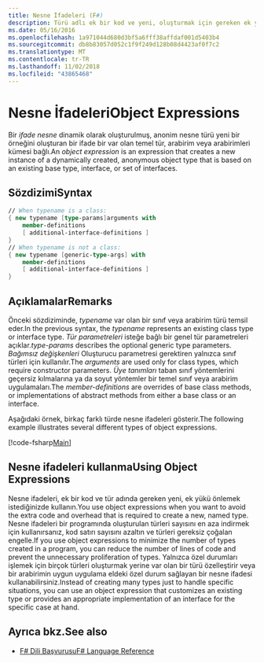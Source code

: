 ```yaml
---
title: Nesne İfadeleri (F#)
description: Türü adlı ek bir kod ve yeni, oluşturmak için gereken ek yükü önlemek istediğinizde F# nesne ifadeleri kullanmayı öğrenin.
ms.date: 05/16/2016
ms.openlocfilehash: 1a971044d680d3bf5a6fff38affdaf001d5403b4
ms.sourcegitcommit: db8b83057d052c1f9f249d128b08d4423af0f7c2
ms.translationtype: MT
ms.contentlocale: tr-TR
ms.lasthandoff: 11/02/2018
ms.locfileid: "43865468"
---
```

# <a name="object-expressions"></a><span data-ttu-id="284db-103">Nesne İfadeleri</span><span class="sxs-lookup"><span data-stu-id="284db-103">Object Expressions</span></span>

<span data-ttu-id="284db-104">Bir *ifade nesne* dinamik olarak oluşturulmuş, anonim nesne türü yeni bir örneğini oluşturan bir ifade bir var olan temel tür, arabirim veya arabirimleri kümesi bağlı.</span><span class="sxs-lookup"><span data-stu-id="284db-104">An *object expression* is an expression that creates a new instance of a dynamically created, anonymous object type that is based on an existing base type, interface, or set of interfaces.</span></span>

## <a name="syntax"></a><span data-ttu-id="284db-105">Sözdizimi</span><span class="sxs-lookup"><span data-stu-id="284db-105">Syntax</span></span>

```fsharp
// When typename is a class:
{ new typename [type-params]arguments with
    member-definitions
    [ additional-interface-definitions ]
}
// When typename is not a class:
{ new typename [generic-type-args] with
    member-definitions
    [ additional-interface-definitions ]
}
```

## <a name="remarks"></a><span data-ttu-id="284db-106">Açıklamalar</span><span class="sxs-lookup"><span data-stu-id="284db-106">Remarks</span></span>

<span data-ttu-id="284db-107">Önceki sözdiziminde, *typename* var olan bir sınıf veya arabirim türü temsil eder.</span><span class="sxs-lookup"><span data-stu-id="284db-107">In the previous syntax, the *typename* represents an existing class type or interface type.</span></span> <span data-ttu-id="284db-108">*Tür parametreleri* isteğe bağlı bir genel tür parametreleri açıklar.</span><span class="sxs-lookup"><span data-stu-id="284db-108">*type-params* describes the optional generic type parameters.</span></span> <span data-ttu-id="284db-109">*Bağımsız değişkenleri* Oluşturucu parametresi gerektiren yalnızca sınıf türleri için kullanılır.</span><span class="sxs-lookup"><span data-stu-id="284db-109">The *arguments* are used only for class types, which require constructor parameters.</span></span> <span data-ttu-id="284db-110">*Üye tanımları* taban sınıf yöntemlerini geçersiz kılmalarına ya da soyut yöntemler bir temel sınıf veya arabirim uygulamaları.</span><span class="sxs-lookup"><span data-stu-id="284db-110">The *member-definitions* are overrides of base class methods, or implementations of abstract methods from either a base class or an interface.</span></span>

<span data-ttu-id="284db-111">Aşağıdaki örnek, birkaç farklı türde nesne ifadeleri gösterir.</span><span class="sxs-lookup"><span data-stu-id="284db-111">The following example illustrates several different types of object expressions.</span></span>

[!code-fsharp[Main](../../../samples/snippets/fsharp/lang-ref-2/snippet4301.fs)]

## <a name="using-object-expressions"></a><span data-ttu-id="284db-112">Nesne ifadeleri kullanma</span><span class="sxs-lookup"><span data-stu-id="284db-112">Using Object Expressions</span></span>

<span data-ttu-id="284db-113">Nesne ifadeleri, ek bir kod ve tür adında gereken yeni, ek yükü önlemek istediğinizde kullanın.</span><span class="sxs-lookup"><span data-stu-id="284db-113">You use object expressions when you want to avoid the extra code and overhead that is required to create a new, named type.</span></span> <span data-ttu-id="284db-114">Nesne ifadeleri bir programında oluşturulan türleri sayısını en aza indirmek için kullanırsanız, kod satırı sayısını azaltın ve türleri gereksiz çoğalan engelle.</span><span class="sxs-lookup"><span data-stu-id="284db-114">If you use object expressions to minimize the number of types created in a program, you can reduce the number of lines of code and prevent the unnecessary proliferation of types.</span></span> <span data-ttu-id="284db-115">Yalnızca özel durumları işlemek için birçok türleri oluşturmak yerine var olan bir türü özelleştirir veya bir arabirimin uygun uygulama eldeki özel durum sağlayan bir nesne ifadesi kullanabilirsiniz.</span><span class="sxs-lookup"><span data-stu-id="284db-115">Instead of creating many types just to handle specific situations, you can use an object expression that customizes an existing type or provides an appropriate implementation of an interface for the specific case at hand.</span></span>

## <a name="see-also"></a><span data-ttu-id="284db-116">Ayrıca bkz.</span><span class="sxs-lookup"><span data-stu-id="284db-116">See also</span></span>

- [<span data-ttu-id="284db-117">F# Dili Başvurusu</span><span class="sxs-lookup"><span data-stu-id="284db-117">F# Language Reference</span></span>](index.md)
